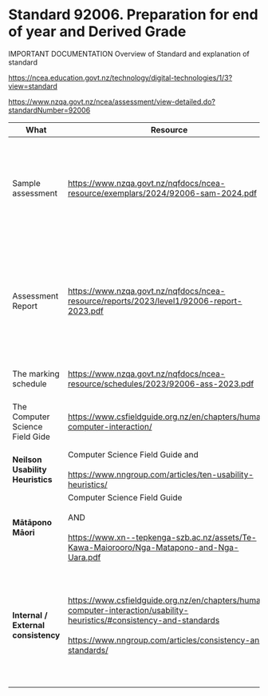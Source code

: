 # Standard 92006. Preparation for end of year and Derived Grade

IMPORTANT DOCUMENTATION Overview of Standard and explanation of standard

<https://ncea.education.govt.nz/technology/digital-technologies/1/3?view=standard>

<https://www.nzqa.govt.nz/ncea/assessment/view-detailed.do?standardNumber=92006>

| **What** | **Resource** | **Notes** |
| --- | --- | --- |
| Sample assessment | <https://www.nzqa.govt.nz/nqfdocs/ncea-resource/exemplars/2024/92006-sam-2024.pdf> | This will give you a clue to the layout of the exam and the types of questions you will get asked. |
| Assessment Report | <https://www.nzqa.govt.nz/nqfdocs/ncea-resource/reports/2023/level1/92006-report-2023.pdf> | This will tell you where people went wrong and why they did or did not achieve a certain grad |
| The marking schedule | <https://www.nzqa.govt.nz/nqfdocs/ncea-resource/schedules/2023/92006-ass-2023.pdf> | This is the marking schedule! |
| The Computer Science Field Gide | <https://www.csfieldguide.org.nz/en/chapters/human-computer-interaction/> | Almost everything you need to know and study |
| **Neilson Usability Heuristics** | Computer Science Field Guide and<br><br><https://www.nngroup.com/articles/ten-usability-heuristics/> |     |
| **Mātāpono Māori** | Computer Science Field Guide<br><br>AND<br><br><https://www.xn--tepkenga-szb.ac.nz/assets/Te-Kawa-Maiorooro/Nga-Matapono-and-Nga-Uara.pdf> |     |
| **Internal / External consistency** | <https://www.csfieldguide.org.nz/en/chapters/human-computer-interaction/usability-heuristics/#consistency-and-standards><br><br><https://www.nngroup.com/articles/consistency-and-standards/> | This is sometimes put under the heuristics but is vital by itself. Some call it the “golden rule of HCI” |

